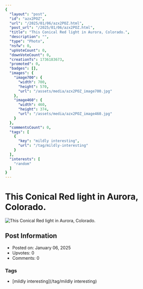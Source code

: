 ```yaml
---
{
  "layout": "post",
  "id": "azx2POZ",
  "url": "/2025/01/06/azx2POZ.html",
  "post_url": "/2025/01/06/azx2POZ.html",
  "title": "This Conical Red light in Aurora, Colorado.",
  "description": "",
  "type": "Photo",
  "nsfw": 0,
  "upVoteCount": 0,
  "downVoteCount": 0,
  "creationTs": 1736183673,
  "promoted": 0,
  "badges": [],
  "images": {
    "image700": {
      "width": 700,
      "height": 570,
      "url": "/assets/media/azx2POZ_image700.jpg"
    },
    "image460": {
      "width": 460,
      "height": 374,
      "url": "/assets/media/azx2POZ_image460.jpg"
    }
  },
  "commentsCount": 0,
  "tags": [
    {
      "key": "mildly interesting",
      "url": "/tag/mildly-interesting"
    }
  ],
  "interests": [
    "random"
  ]
}
---
```


# This Conical Red light in Aurora, Colorado.

![This Conical Red light in Aurora, Colorado.](/assets/media/azx2POZ_image700.jpg)

## Post Information

- Posted on: January 06, 2025
- Upvotes: 0
- Comments: 0

### Tags

- [mildly interesting](/tag/mildly interesting)
